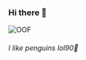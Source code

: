 ### Hi there 👋
![OOF](https://static.wikia.nocookie.net/club-penguin-rewritten/images/b/b1/Black_PC.png/revision/latest?cb=20170724224805)
###### I like penguins lol90🥵
<!--
**JamesK154/JamesK154** is a ✨ _special_ ✨ repository because its `README.md` (this file) appears on your GitHub profile.


